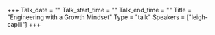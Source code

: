+++
Talk_date = ""
Talk_start_time = ""
Talk_end_time = ""
Title = "Engineering with a Growth Mindset"
Type = "talk"
Speakers = ["leigh-capili"]
+++


